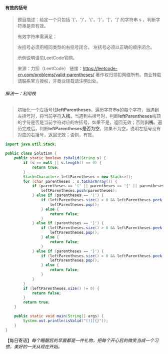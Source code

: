 #### 有效的括号

> 题目描述：给定一个只包括 '('，')'，'{'，'}'，'['，']' 的字符串 s ，判断字符串是否有效。
>
> 有效字符串需满足：
>
> 左括号必须用相同类型的右括号闭合。
> 左括号必须以正确的顺序闭合。
>
> 示例说明请见LeetCode官网。
>
> 来源：力扣（LeetCode）
> 链接：https://leetcode-cn.com/problems/valid-parentheses/
> 著作权归领扣网络所有。商业转载请联系官方授权，非商业转载请注明出处。

###### 解法一：利用栈

> 初始化一个左括号栈**leftParentheses**，遍历字符串**s**的每个字符，当遇到左括号时，将当前字符**入栈**，当遇到右括号时，判断**leftParentheses**栈顶的字符是否是当前字符对应的左括号，如果不是，返回无效；否则**出栈**。遍历完成后，判断**leftParentheses是否为空**，如果不为空，说明左括号没有对应的右括号，返回无效；否则，有效。

```java
import java.util.Stack;

public class Solution {
    public static boolean isValid(String s) {
        if (s == null || s.length() == 0) {
            return true;
        }
        Stack<Character> leftParentheses = new Stack<>();
        for (char parentheses : s.toCharArray()) {
            if (parentheses == '(' || parentheses == '{' || parentheses == '[') {
                leftParentheses.push(parentheses);
            } else if (parentheses == ')') {
                if (leftParentheses.size() > 0 && leftParentheses.peek() == '(') {
                    leftParentheses.pop();
                } else {
                    return false;
                }
            } else if (parentheses == ']') {
                if (leftParentheses.size() > 0 && leftParentheses.peek() == '[') {
                    leftParentheses.pop();
                } else {
                    return false;
                }
            } else if (parentheses == '}') {
                if (leftParentheses.size() > 0 && leftParentheses.peek() == '{') {
                    leftParentheses.pop();
                } else {
                    return false;
                }
            }
        }
        if (leftParentheses.size() != 0) {
            return false;
        }
        return true;
    }

    public static void main(String[] args) {
        System.out.println(isValid("()[]{}"));
    }
}
```

【每日寄语】*每个睡醒后的早晨都是一件礼物，把每个开心后的微笑当成一个习惯，美好的一天从现在开始。* 
